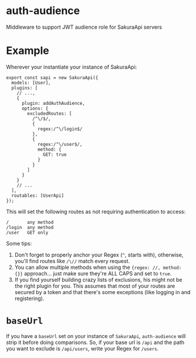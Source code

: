 # auth-audience
Middleware to support JWT audience role for SakuraApi servers

# Example
Wherever your instantiate your instance of SakuraApi:
```
export const sapi = new SakuraApi({
  models: [User],
  plugins: [
    // ...,
    {
      plugin: addAuthAudience,
      options: {
        excludedRoutes: [
          /^\/$/,
          {
            regex:/^\/login$/
          },
          {
            regex:/^\/user$/,
            method: {
              GET: true
            }
          }
        ]
      }
    }
    // ...
  ],
  routables: [UserApi]
});
```

This will set the following routes as not requiring authentication to access:
```
/       any method
/login  any method
/user   GET only
```

Some tips:

1. Don't forget to properly anchor your Regex (`^`, starts with), otherwise, you'll find routes like `/\//` match every request.
1. You can allow multiple methods when using the `{regex: //, method: {}}` approach... just make sure they're ALL CAPS and set to `true`.
1. If you find yourself building crazy lists of exclusions, his might not be the right plugin for you. This assumes that most of your routes are secured by a token and that there's some exceptions (like logging in and registering).

# `baseUrl`
If you have a `baseUrl` set on your instance of `SakuraApi`, `auth-audience` will strip it before doing comparisons. So, if your base url is `/api` and the path you want to exclude is `/api/users`, write your Regex for `/users`.
